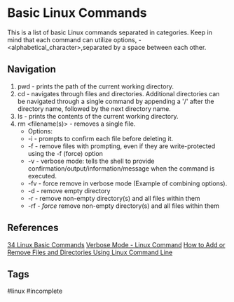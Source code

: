 # Basic Linux Commands

This is a list of basic Linux commands separated in categories. Keep in mind that each command can utilize options, -<alphabetical\_character>,separated by a space between each other.

## Navigation
1. pwd - prints the path of the current working directory.
2. cd <directory>- navigates through files and directories. Additional directories can be navigated through a single command by appending a '/' after the directory name, followed by the next directory name.
3. ls - prints the contents of the current working directory.
4. rm <filename(s)> - removes a single file.
	* Options:
	* -i - prompts to confirm each file before deleting it.
	* -f - remove files with prompting, even if they are write-protected using the -f (force) option
	* -v - verbose mode: tells the shell to provide confirmation/output/information/message when the command is executed.
	* -fv - force remove in verbose mode (Example of combining options).
	* -d - remove empty directory
	* -r - remove non-empty directory(s) and all files within them
	* -rf - *force* remove non-empty directory(s) and all files within them

## References
[34 Linux Basic Commands](https://www.hostinger.com/tutorials/linux-commands)
[Verbose Mode - Linux Command](https://www.webune.com/forums/linux-verbose-option-explained.html)
[How to Add or Remove Files and Directories Using Linux Command Line](https://linuxize.com/post/how-to-remove-files-and-directories-using-linux-command-line/)
## Tags
#linux #incomplete

